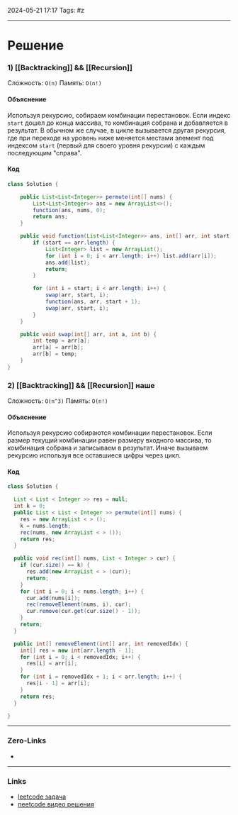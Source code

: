2024-05-21 17:17
Tags: #z

___
# Решение
### 1) [[Backtracking]] && [[Recursion]]
Сложность: `O(n)`
Память: `O(n!)`
#### Объяснение
Используя рекурсию, собираем комбинации перестановок. Если индекс `start` дошел до конца массива, то комбинация собрана и добавляется в результат. 
В обычном же случае, в цикле вызывается другая рекурсия, где при переходе на уровень ниже меняется местами элемент под индексом `start` (первый для своего уровня рекурсии) с каждым последующим "справа".
#### Код
```java
class Solution {

    public List<List<Integer>> permute(int[] nums) {
        List<List<Integer>> ans = new ArrayList<>();
        function(ans, nums, 0);
        return ans;
    }

    public void function(List<List<Integer>> ans, int[] arr, int start) {
        if (start == arr.length) {
            List<Integer> list = new ArrayList();
            for (int i = 0; i < arr.length; i++) list.add(arr[i]);
            ans.add(list);
            return;
        }

        for (int i = start; i < arr.length; i++) {
            swap(arr, start, i);
            function(ans, arr, start + 1);
            swap(arr, start, i);
        }
    }

    public void swap(int[] arr, int a, int b) {
        int temp = arr[a];
        arr[a] = arr[b];
        arr[b] = temp;
    }
}
```
### 2) [[Backtracking]] && [[Recursion]] наше
Сложность: `O(n^3)`
Память: `O(n!)`
#### Объяснение
Используя рекурсию собираются комбинации перестановок. Если размер текущий комбинации равен размеру входного массива, то комбинация собрана и записываем в результат. Иначе вызываем рекурсию используя все оставшиеся цифры через цикл.

#### Код
```java
class Solution {

  List < List < Integer >> res = null;
  int k = 0;
  public List < List < Integer >> permute(int[] nums) {
    res = new ArrayList < > ();
    k = nums.length;
    rec(nums, new ArrayList < > ());
    return res;
  }

  public void rec(int[] nums, List < Integer > cur) {
    if (cur.size() == k) {
      res.add(new ArrayList < > (cur));
      return;
    }
    for (int i = 0; i < nums.length; i++) {
      cur.add(nums[i]);
      rec(removeElement(nums, i), cur);
      cur.remove(cur.get(cur.size() - 1));
    }
    return;
  }

  public int[] removeElement(int[] arr, int removedIdx) {
    int[] res = new int[arr.length - 1];
    for (int i = 0; i < removedIdx; i++) {
      res[i] = arr[i];
    }
    for (int i = removedIdx + 1; i < arr.length; i++) {
      res[i - 1] = arr[i];
    }
    return res;
  }

}
```
___
### Zero-Links
- 

___
### Links
- [leetcode задача](https://leetcode.com/problems/permutations/)
- [neetcode видео решения](https://youtu.be/s7AvT7cGdSo)